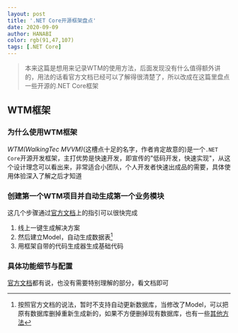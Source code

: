 ```yaml
---
layout: post
title: '.NET Core开源框架盘点'
date: 2020-09-09
author: HANABI
color: rgb(91,47,107)
tags: [.NET Core]
---
```


> 本来这篇是想用来记录WTM的使用方法，后面发现没有什么值得额外讲的，用法的话看官方文档已经可以了解得很清楚了，所以改成在这篇里盘点一些开源的.NET Core框架

## WTM框架

### 为什么使用WTM框架

*WTM(WalkingTec MVVM)*(这槽点十足的名字，作者肯定故意的)是一个`.NET Core`开源开发框架，主打优势是快速开发，即宣传的"低码开发，快速实现"，从这个设计理念可以看出来，非常适合小团队，个人开发者快速出成品的需要，具体使用体验深入了解之后才知道



### 创建第一个WTM项目并自动生成第一个业务模块

这几个步骤通过[官方文档](https://wtmdoc.walkingtec.cn/#/QuickStart/FirstProject)上的指引可以很快完成

1. 线上一键生成解决方案
2. 然后建立Model，自动生成数据表[^1]
3. 用框架自带的代码生成器生成基础代码

### 具体功能细节与配置

[官方文档](https://wtmdoc.walkingtec.cn)都有说，也没有需要特别理解的部分，看文档即可


[^1]: 按照官方文档的说法，暂时不支持自动更新数据库，当修改了Model，可以把原有数据库删掉重新生成新的，如果不方便删掉现有数据库，也有一些[其他方法](https://wtmdoc.walkingtec.cn/#/Data/Migration)